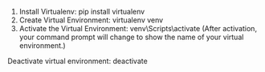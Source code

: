 1. Install Virtualenv: pip install virtualenv
2. Create Virtual Environment: virtualenv venv
3. Activate the Virtual Environment: venv\Scripts\activate
(After activation, your command prompt
 will change to show the name of your virtual environment.)

Deactivate virtual environment: deactivate